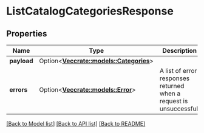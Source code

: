 # ListCatalogCategoriesResponse

## Properties

Name | Type | Description | Notes
------------ | ------------- | ------------- | -------------
**payload** | Option<[**Vec<crate::models::Categories>**](Categories.md)> |  | [optional]
**errors** | Option<[**Vec<crate::models::Error>**](Error.md)> | A list of error responses returned when a request is unsuccessful. | [optional]

[[Back to Model list]](../README.md#documentation-for-models) [[Back to API list]](../README.md#documentation-for-api-endpoints) [[Back to README]](../README.md)


